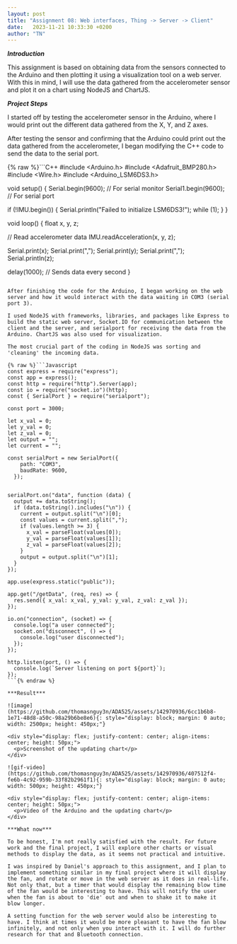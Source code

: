 ```yaml
---
layout: post
title: "Assignment 08: Web interfaces, Thing -> Server -> Client"
date:   2023-11-21 10:33:30 +0200
author: "TN"
---
```


***Introduction***

This assignment is based on obtaining data from the sensors connected to the Arduino and then plotting it using a visualization tool on a web server. With this in mind, I will use the data gathered from the accelerometer sensor and plot it on a chart using NodeJS and ChartJS.

***Project Steps***

I started off by testing the accelerometer sensor in the Arduino, where I would print out the different data gathered from the X, Y, and Z axes.

After testing the sensor and confirming that the Arduino could print out the data gathered from the accelerometer, I began modifying the C++ code to send the data to the serial port.

{% raw %}```C++
#include <Arduino.h>
#include <Adafruit_BMP280.h>
#include <Wire.h>
#include <Arduino_LSM6DS3.h>

void setup() {
  Serial.begin(9600);    // For serial monitor
  Serial1.begin(9600);   // For serial port

  if (!IMU.begin()) {
    Serial.println("Failed to initialize LSM6DS3!");
    while (1);
  }
}

void loop() {
  float x, y, z;

  // Read accelerometer data
  IMU.readAcceleration(x, y, z);

  Serial.print(x);
  Serial.print(",");
  Serial.print(y);
  Serial.print(",");
  Serial.println(z);

  delay(1000); // Sends data every second
}
```{% endraw %}

After finishing the code for the Arduino, I began working on the web server and how it would interact with the data waiting in COM3 (serial port 3).

I used NodeJS with frameworks, libraries, and packages like Express to build the static web server, Socket.IO for communication between the client and the server, and serialport for receiving the data from the Arduino. ChartJS was also used for visualization.

The most crucial part of the coding in NodeJS was sorting and 'cleaning' the incoming data.

{% raw %}```Javascript
const express = require("express");
const app = express();
const http = require("http").Server(app);
const io = require("socket.io")(http);
const { SerialPort } = require("serialport");

const port = 3000;

let x_val = 0;
let y_val = 0;
let z_val = 0;
let output = "";
let current = "";

const serialPort = new SerialPort({
    path: "COM3",
    baudRate: 9600,
  });


serialPort.on("data", function (data) {
  output += data.toString();
  if (data.toString().includes("\n")) {
    current = output.split("\n")[0];
    const values = current.split(",");
    if (values.length >= 3) {
      x_val = parseFloat(values[0]);
      y_val = parseFloat(values[1]);
      z_val = parseFloat(values[2]);
    }
    output = output.split("\n")[1];
  }
});

app.use(express.static("public"));

app.get("/getData", (req, res) => {
  res.send({ x_val: x_val, y_val: y_val, z_val: z_val });
});

io.on("connection", (socket) => {
  console.log("a user connected");
  socket.on("disconnect", () => {
    console.log("user disconnected");
  });
});

http.listen(port, () => {
  console.log(`Server listening on port ${port}`);
});
```{% endraw %}

***Result***

![image](https://github.com/thomasnguy3n/ADA525/assets/142970936/6cc1b6b8-1e71-48d8-a50c-98a29b6be8e6){: style="display: block; margin: 0 auto; width: 2500px; height: 450px;"}

<div style="display: flex; justify-content: center; align-items: center; height: 50px;">
  <p>Screenshot of the updating chart</p>
</div>

![gif-video](https://github.com/thomasnguy3n/ADA525/assets/142970936/407512f4-fe6b-4c92-959b-33f82b2961f1){: style="display: block; margin: 0 auto; width: 500px; height: 450px;"}

<div style="display: flex; justify-content: center; align-items: center; height: 50px;">
  <p>Video of the Arduino and the updating chart</p>
</div>

***What now***

To be honest, I'm not really satisfied with the result. For future work and the final project, I will explore other charts or visual methods to display the data, as it seems not practical and intuitive.

I was inspired by Daniel's approach to this assignment, and I plan to implement something similar in my final project where it will display the fan, and rotate or move in the web server as it does in real-life. Not only that, but a timer that would display the remaining blow time of the fan would be interesting to have. This will notify the user when the fan is about to 'die' out and when to shake it to make it blow longer.

A setting function for the web server would also be interesting to have. I think at times it would be more pleasant to have the fan blow infinitely, and not only when you interact with it. I will do further research for that and Bluetooth connection.